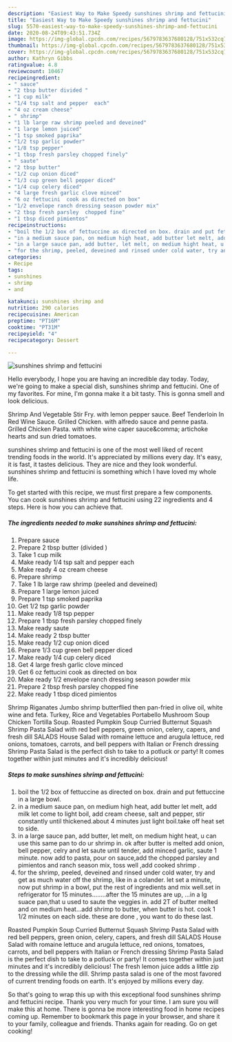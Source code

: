 ```yaml
---
description: "Easiest Way to Make Speedy sunshines shrimp and fettucini"
title: "Easiest Way to Make Speedy sunshines shrimp and fettucini"
slug: 5570-easiest-way-to-make-speedy-sunshines-shrimp-and-fettucini
date: 2020-08-24T09:43:51.734Z
image: https://img-global.cpcdn.com/recipes/5679783637680128/751x532cq70/sunshines-shrimp-and-fettucini-recipe-main-photo.jpg
thumbnail: https://img-global.cpcdn.com/recipes/5679783637680128/751x532cq70/sunshines-shrimp-and-fettucini-recipe-main-photo.jpg
cover: https://img-global.cpcdn.com/recipes/5679783637680128/751x532cq70/sunshines-shrimp-and-fettucini-recipe-main-photo.jpg
author: Kathryn Gibbs
ratingvalue: 4.8
reviewcount: 10467
recipeingredient:
- " sauce"
- "2 tbsp butter divided "
- "1 cup milk"
- "1/4 tsp salt and pepper  each"
- "4 oz cream cheese"
- " shrimp"
- "1 lb large raw shrimp peeled and deveined"
- "1 large lemon juiced"
- "1 tsp smoked paprika"
- "1/2 tsp garlic powder"
- "1/8 tsp pepper"
- "1 tbsp fresh parsley chopped finely"
- " saute"
- "2 tbsp butter"
- "1/2 cup onion diced"
- "1/3 cup green bell pepper diced"
- "1/4 cup celery diced"
- "4 large fresh garlic clove minced"
- "6 oz fettucini  cook as directed on box"
- "1/2 envelope ranch dressing season powder mix"
- "2 tbsp fresh parsley  chopped fine"
- "1 tbsp diced pimientos"
recipeinstructions:
- "boil the 1/2 box of fettuccine as directed on box. drain and put fettuccine in a large bowl."
- "in a medium sauce pan, on medium high heat, add butter let melt, add milk let come to light boil, add cream cheese, salt and pepper, stir constantly until thickened.about 4 minutes just light boil.take off heat set to side."
- "in a large sauce pan, add butter, let melt, on medium hight heat, u can use this same pan to do ur shrimp in. ok after butter is melted add onion, bell pepper, celry and let saute until tender, add minced garlic, saute 1 minute. now add to pasta, pour on sauce,add the chopped parsley and pimientos and ranch season mix,  toss well ,add cooked shrimp ."
- "for the shrimp, peeled, deveined and rinsed under cold water, try and get as much water off the shrimp, like in a colander. let set a minute, now put shrimp in a bowl, put the rest of ingredients and mix well.set in refrigerator for 15 minutes........after the 15 minutes are up, ...in a lg suace pan,that u used to saute the veggies in.  add 2T of butter melted and on medium heat...add shrimp to butter, when butter is hot. cook 1 1/2 minutes on each side. these are done , you want to do these last."
categories:
- Recipe
tags:
- sunshines
- shrimp
- and

katakunci: sunshines shrimp and 
nutrition: 290 calories
recipecuisine: American
preptime: "PT16M"
cooktime: "PT31M"
recipeyield: "4"
recipecategory: Dessert

---
```



![sunshines shrimp and fettucini](https://img-global.cpcdn.com/recipes/5679783637680128/751x532cq70/sunshines-shrimp-and-fettucini-recipe-main-photo.jpg)

Hello everybody, I hope you are having an incredible day today. Today, we're going to make a special dish, sunshines shrimp and fettucini. One of my favorites. For mine, I'm gonna make it a bit tasty. This is gonna smell and look delicious.

Shrimp And Vegetable Stir Fry. with lemon pepper sauce. Beef Tenderloin In Red Wine Sauce. Grilled Chicken. with alfredo sauce and penne pasta. Grilled Chicken Pasta. with white wine caper sauce&amp;comma; artichoke hearts and sun dried tomatoes.

sunshines shrimp and fettucini is one of the most well liked of recent trending foods in the world. It's appreciated by millions every day. It's easy, it is fast, it tastes delicious. They are nice and they look wonderful. sunshines shrimp and fettucini is something which I have loved my whole life.


To get started with this recipe, we must first prepare a few components. You can cook sunshines shrimp and fettucini using 22 ingredients and 4 steps. Here is how you can achieve that.

<!--inarticleads1-->

##### The ingredients needed to make sunshines shrimp and fettucini:

1. Prepare  sauce
1. Prepare 2 tbsp butter (divided )
1. Take 1 cup milk
1. Make ready 1/4 tsp salt and pepper  each
1. Make ready 4 oz cream cheese
1. Prepare  shrimp
1. Take 1 lb large raw shrimp (peeled and deveined)
1. Prepare 1 large lemon juiced
1. Prepare 1 tsp smoked paprika
1. Get 1/2 tsp garlic powder
1. Make ready 1/8 tsp pepper
1. Prepare 1 tbsp fresh parsley chopped finely
1. Make ready  saute
1. Make ready 2 tbsp butter
1. Make ready 1/2 cup onion diced
1. Prepare 1/3 cup green bell pepper diced
1. Make ready 1/4 cup celery diced
1. Get 4 large fresh garlic clove minced
1. Get 6 oz fettucini  cook as directed on box
1. Make ready 1/2 envelope ranch dressing season powder mix
1. Prepare 2 tbsp fresh parsley  chopped fine
1. Make ready 1 tbsp diced pimientos


Shrimp Riganates Jumbo shrimp butterflied then pan-fried in olive oil, white wine and feta. Turkey, Rice and Vegetables Portabello Mushroom Soup Chicken Tortilla Soup. Roasted Pumpkin Soup Curried Butternut Squash Shrimp Pasta Salad with red bell peppers, green onion, celery, capers, and fresh dill SALADS House Salad with romaine lettuce and arugula lettuce, red onions, tomatoes, carrots, and bell peppers with Italian or French dressing Shrimp Pasta Salad is the perfect dish to take to a potluck or party! It comes together within just minutes and it&#39;s incredibly delicious! 

<!--inarticleads2-->

##### Steps to make sunshines shrimp and fettucini:

1. boil the 1/2 box of fettuccine as directed on box. drain and put fettuccine in a large bowl.
1. in a medium sauce pan, on medium high heat, add butter let melt, add milk let come to light boil, add cream cheese, salt and pepper, stir constantly until thickened.about 4 minutes just light boil.take off heat set to side.
1. in a large sauce pan, add butter, let melt, on medium hight heat, u can use this same pan to do ur shrimp in. ok after butter is melted add onion, bell pepper, celry and let saute until tender, add minced garlic, saute 1 minute. now add to pasta, pour on sauce,add the chopped parsley and pimientos and ranch season mix,  toss well ,add cooked shrimp .
1. for the shrimp, peeled, deveined and rinsed under cold water, try and get as much water off the shrimp, like in a colander. let set a minute, now put shrimp in a bowl, put the rest of ingredients and mix well.set in refrigerator for 15 minutes........after the 15 minutes are up, ...in a lg suace pan,that u used to saute the veggies in.  add 2T of butter melted and on medium heat...add shrimp to butter, when butter is hot. cook 1 1/2 minutes on each side. these are done , you want to do these last.


Roasted Pumpkin Soup Curried Butternut Squash Shrimp Pasta Salad with red bell peppers, green onion, celery, capers, and fresh dill SALADS House Salad with romaine lettuce and arugula lettuce, red onions, tomatoes, carrots, and bell peppers with Italian or French dressing Shrimp Pasta Salad is the perfect dish to take to a potluck or party! It comes together within just minutes and it&#39;s incredibly delicious! The fresh lemon juice adds a little zip to the dressing while the dill. Shrimp pasta salad is one of the most favored of current trending foods on earth. It&#39;s enjoyed by millions every day. 

So that's going to wrap this up with this exceptional food sunshines shrimp and fettucini recipe. Thank you very much for your time. I am sure you will make this at home. There is gonna be more interesting food in home recipes coming up. Remember to bookmark this page in your browser, and share it to your family, colleague and friends. Thanks again for reading. Go on get cooking!
